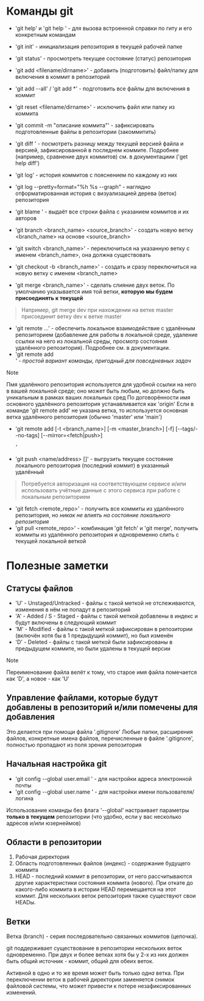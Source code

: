 # Команды git

- 'git help' и 'git help <command>'          - для вызова встроенной справки по гиту и его конкретным командам
- 'git init'                                 - инициализация репозитория в текущей рабочей папке
- 'git status'                               - просмотреть текущее состояние (статус) репозитория
- 'git add <filename/dirname>'               - добавить (подготовить) файл/папку для включения в коммит в репозиторий
- 'git add --all' / 'git add *'               - подготовить все файлы для включения в коммит
- 'git reset <filename/dirname>'             - исключить файл или папку из коммита
- 'git commit -m "описание коммита"'         - зафиксировать подготовленные файлы в репозитории (закоммитить)
- 'git diff <filename>'                      - посмотреть разницу между текущей версией файла и версией, зафиксированной в последнем коммите. Подробнее (например, сравнение двух коммитов) см. в документациии ('get help diff')
- 'git log'                                  - история коммитов с пояснением по каждому из них
- 'git log --pretty=format="%h %s --graph"   - наглядно отформатированная история с визуализацией дерева (веток) репозитория
- 'git blame <filename>'                     - выдаёт все строки файла с указанием коммитов и их авторов
- 'git branch <branch_name> <source_branch>' - создать новую ветку <branch_name> на основе <source_branch>
- 'git switch <branch_name>'                 - переключиться на указанную ветку с именем <branch_name>, она должна существовать
- 'git checkout -b <branch_name>'            - создать и сразу переключиться на новую ветку с именем <branch_name>

- 'git merge <branch_name>'                  - сделать слияние двух веток. По умолчанию указывается имя той ветки, **которую мы будем присоединять к текущей**
> Например, git merge dev при нахождении на ветке master присоединит ветку dev к ветке master

- 'git remote ...'                           - обеспечить локальное взаимодействие с удалённым репозиторием (добавление для работы в локальной среде, удаление ссылки на него из локальной среды, просмотр состояния удалённого репозитория). Подробнее см. в документации. 
- 'git remote add <name> <address>'          - простой вариант команды, пригодный для повседневных задач
> [!note]
> Пмя удалённого репозитория используется для удобной ссылки на него в вашей локальной среде; оно может быть любым, но должно быть уникальным в рамках ваших локальных сред
> По договорённости имя основного удалённого репозитория устанавливается как 'origin' 
> Если в команде 'git remote add' не указана ветка, то используется основная ветка удалённого репозитория (обычно 'master' или 'main')
- 'git remote add [-t <branch_name>] [-m <master_branch>] [-f] [--tags/--no-tags] [--mirror=<fetch|push>] <name> <address>'

- 'git push <name/address> [<branch>]'       - выгрузить текущее состояние локального репозитория (последний коммит) в указанный удалённый
> Потребуется авторизация на соответствующем сервисе и/или использовать учётные данные с этого сервиса при работе с локальным репозиторием
- 'git fetch <remote_repo>'                  - получить все коммиты из удалённого репозитория, но *никак не влиять на состояние локального репозитория*
- 'git pull <remote_repo>'                   - комбинация 'git fetch' и 'git merge', получить коммиты из удалённого репозитория и одновременно слить с текущей локальной веткой


# Полезные заметки

## Статусы файлов

- 'U' - Unstaged/Untracked - файлы с такой меткой не отслеживаются, изменения в нём не попадут в репозиторий
- 'A' - Added / S - Staged - файлы с такой меткой добавлены в индекс и будут включены в следующий коммит
- 'M' - Modified           - файлы с такой меткой зафиксирован в репозитории (включён хотя бы в 1 предыдущий коммит), но был изменён
- 'D' - Deleted            - файлы с такой меткой были зафиксированы в предыдущем коммите, но были удалены в текущей версии

> [!note]
> Переименование файла велёт к тому, что старое имя файла помечается как 'D', а новое - как 'U'

## Управление файлами, которые будут добавлены в репозиторий и/или помечены для добавления 

Это делается при помощи файла '.gitignore'
Любые папки, расширения файлов, конкретные имена файлов, перечисленные в файле '.gitignore', полностью пропадают из поля зрения репозитория

## Начальная настройка git

- 'git config --global user.email <email>' - для настройки адреса электронной почты
- 'git config --global user.name <name>' - для настройки имени пользователя/логина

Использование команды без флага '--global' настраивает параметры **только в текущем** репозитории (что удобно, если у вас несколько адресов и/или юзернеймов)

## Области в репозитории

1. Рабочая директория
2. Область подготовленных файлов (индекс) - содержание будущего коммита
3. HEAD - последний коммит в репозитории, от него рассчитываются другие характеристики состояния коммита (нового). При откате до какого-либо коммита в истории HEAD перемещается на этот коммит. Для нескольких веток репозитория также существуют свои HEADы.

## Ветки

Ветка (branch) - серия последовательно связанных коммитов (цепочка).

git поддерживает существование в репозитории нескольких веток одновременно. При двух и более ветках хотя бы у 2-х из них должен быть общий источник - коммит, общий для обеих веток.

Активной в одно и то же время может быть только *одна* ветка. При переключении веток в рабочей директории заменяется снимок файловой системы, что может привести к потере незафиксированных изменений.
